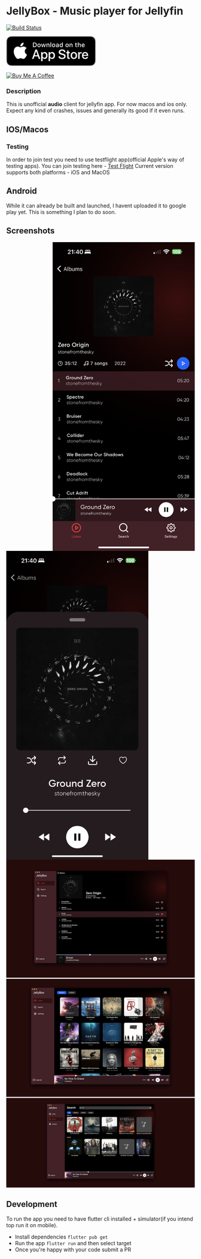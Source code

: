 # JellyBox - Music player for Jellyfin

<a href="https://github.com/avdept/jplayer/actions"><img src="https://github.com/avdept/jplayer/workflows/jellybox/badge.svg" alt="Build Status"></a>


[![Jellybox on the App Store](./appstore.svg)](https://apps.apple.com/us/app/jellybox-player/id6469732117)

<a href="https://www.buymeacoffee.com/avdept" target="_blank"><img src="https://cdn.buymeacoffee.com/buttons/default-orange.png" alt="Buy Me A Coffee" height="41" width="174"></a>
### Description
This is unofficial **audio** client for jellyfin app. For now macos and ios only. Expect any kind of crashes, issues and generally its good if it even runs.

## IOS/Macos

### Testing
In order to join test you need to use testflight app(official Apple's way of testing apps). You can join testing here - [Test Flight](https://testflight.apple.com/join/LVj8KwAq)
Current version supports both platforms - iOS and MacOS

## Android

While it can already be built and launched, I havent uploaded it to google play yet. This is something I plan to do soon.


## Screenshots
<img align="right" width="380" src="./docs/4.PNG">
<img align="left" width="380" src="./docs/5.PNG">

<img src="./docs/1.png">
<img src="./docs/2.png">
<img src="./docs/3.png">


## Development

To run the app you need to have flutter cli installed + simulator(if you intend top run it on mobile).

* Install dependencies `flutter pub get`
* Run the app `flutter run` and then select target
* Once you're happy with your code submit a PR

